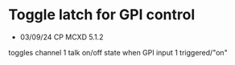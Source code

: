# Toggle latch for GPI control

- 03/09/24 CP MCXD 5.1.2

toggles channel 1 talk on/off state when GPI input 1 triggered/"on"

